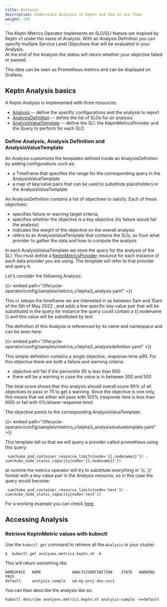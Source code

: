 ```yaml
---
title: Analyses
description: Understand Analyses in Keptn and how to use them
weight: 150
---
```


The Keptn Metrics Operator implements an SLO/SLI feature set inspired by Keptn v1 under the name of Analysis.
With an Analysis Definition you can specify multiple Service Level Objectives that will be evaluated in your Analysis.  
At the end of the Analysis the status will return whether your objective failed or passed.

This data can be seen as Prometheus metrics and can be displayed on Grafana.

## Keptn Analysis basics

A Keptn Analysis is implemented with three resources:

* [Analysis](https://lifecycle.keptn.sh/docs/crd-ref/metrics/v1alpha3/#analysis) --
  define the specific configurations and the analysis to report
* [AnalysisDefinition](https://lifecycle.keptn.sh/docs/crd-ref/metrics/v1alpha3/#analysisdefinition) --
  define the list of SLOs for an analysis
* [AnalysisValueTemplate](https://lifecycle.keptn.sh/docs/crd-ref/metrics/v1alpha3/#analysisvaluetemplate) --
  define the SLI: the KeptnMetricsProvider and the Query to perform for each SLO

### Define Analysis, Analysis Definition and AnalysisValueTemplate

An Analysis customizes the templates defined inside an AnalysisDefinition by adding configurations such as:
* a Timeframe that specifies the range for the corresponding query in the AnalysisValueTemplate
* a map of key/value pairs that can be used to substitute placeholders in the AnalysisValueTemplate

An AnalysisDefinition contains a list of objectives to satisfy. 
Each of these objectives:
* specifies failure or warning target criteria, 
* specifies whether the objective is a key objective (its failure would fail the analysis)
* indicates the weight of the objective on the overall analysis
* refers to an AnalysisValueTemplate that contains the SLIs, so from what provider to gather the data and how to compute the analysis

In each AnalysisValueTemplate we store the query for the analysis of the SLI. You must define a
[KeptnMetricsProvider](../yaml-crd-ref/metricsprovider.md) resource
for each instance of each data provider you are using.
The template will refer to that provider and query it.

Let's consider the following Analysis: 

{{< embed path="/lifecycle-operator/config/samples/metrics_v1alpha3_analysis.yaml" >}}

This cr setups the timeframe we are interested in as between 5am and 10am of the 5th of May 2023 , 
and adds a few specific key-value pair that will be substituted in the query 
for instance the query could contain a {{.nodename }} and this value will be substituted by test

The definition of this Analysis is referenced by its name and namespace and can be seen here:

{{< embed path="/lifecycle-operator/config/samples/metrics_v1alpha3_analysisdefinition.yaml" >}}

This simple definition contains a single objective, response-time-p95. For this objective there are both a
failure and warning criteria: 

* objective will fail if the percentile 95 is less than 600 
* there will be a warning in case the value is in between 300 and 500

The total score shows that this analysis should overall score  90% of all objectives to pass or 75 to get a warning.
Since the objective is one only, this means that we either will pass with 100% (response time is less than 600) or fail with 0%(slower response time)

The objective points to the corresponding AnalysisValueTemplate:

{{< embed path="/lifecycle-operator/config/samples/metrics_v1alpha3_analysisdvaluetemplate.yaml" >}}

This template tell us that we will query a provider called prometheus using this query:
```shell
 sum(kube_pod_container_resource_limits{node='{{.nodename}}'}) - sum(kube_node_status_capacity{node='{{.nodename}}'})
```

at runtime the metrics operator will try to substitute everything in '{{. }}' format with a key-value pair in the Analysis resource,
so in this case the query would become:

```shell
 sum(kube_pod_container_resource_limits{node='test'}) - sum(kube_node_status_capacity{node='test'})
```

For a working example you can check [here](https://github.com/keptn/lifecycle-toolkit/tree/main/test/integration/analysis-controller-multiple-providers) 

## Accessing Analysis

### Retrieve KeptnMetric values with kubectl
Use the `kubectl get` command to retrieve all the `Analysis` in your cluster: 

```shell
$  kubectl get analyses.metrics.keptn.sh -A

```
This will return something like 

```shell
NAMESPACE   NAME              ANALYSISDEFINITION    STATE   WARNING   PASS
default     analysis-sample   ed-my-proj-dev-svc1
```

You can than describe the analysis like so:

```shell
kubectl describe analyses.metrics.keptn.sh analysis-sample -n=default
```